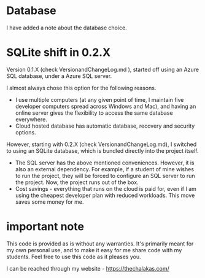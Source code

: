 # Database

I have added a note about the database choice. 

# SQLite shift in 0.2.X

Version 0.1.X (check VersionandChangeLog.md ), started off using an Azure SQL database, under a Azure SQL server. 

I almost always chose this option for the following reasons.

* I use multiple computers (at any given point of time, I maintain five developer computers spread across Windows and Mac), and having an online server gives the flexibility to access the same database everywhere. 
* Cloud hosted database has automatic database, recovery and security options. 

However, starting with 0.2.X (check VersionandChangeLog.md), I switched to using an SQLite database, which is bundled directly into the project itself. 

* The SQL server has the above mentioned conveniences. However, it is also an external dependency. For example, if a student of mine wishes to run the project, they will be forced to configure an SQL server to run the project. Now, the project runs out of the box.
* Cost savings - everything that runs on the cloud is paid for, even if I am using the cheapest developer plan with reduced workloads. This move saves some money for me.

# important note 

This code is provided as is without any warranties. It's primarily meant for my own personal use, and to make it easy for me share code with my students. Feel free to use this code as it pleases you.

I can be reached through my website - https://thechalakas.com/